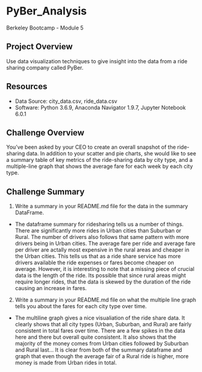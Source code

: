 # PyBer_Analysis
Berkeley Bootcamp - Module 5

## Project Overview
Use data visualization techniques to give insight into the data from a ride sharing company called PyBer.

## Resources
- Data Source: city_data.csv, ride_data.csv
- Software: Python 3.6.9, Anaconda Navigator 1.9.7, Jupyter Notebook 6.0.1

## Challenge Overview
You’ve been asked by your CEO to create an overall snapshot of the ride-sharing data. In addition to your scatter and pie charts, she would like to see a summary table of key metrics of the ride-sharing data by city type, and a multiple-line graph that shows the average fare for each week by each city type.

## Challenge Summary
1. Write a summary in your README.md file for the data in the summary DataFrame.

- The dataframe summary for ridesharing tells us a number of things. There are significantly more rides in Urban cities than Suburban or Rural. The number of drivers also follows that same pattern with more drivers being in Urban cities. The average fare per ride and average fare per driver are actally most expensive in the rural areas and cheaper in the Urban cities.  This tells us that as a ride share service has more drivers available the ride expenses or fares become cheaper on average. However, it is interesting to note that a missing piece of crucial data is the length of the ride. Its possible that since rural areas might require longer rides, that the data is skewed by the duration of the ride causing an increase in fares.

2. Write a summary in your README.md file on what the multiple line graph tells you about the fares for each city type over time.

- The multiline graph gives a nice visualiation of the ride share data. It clearly shows that all city types (Urban, Suburban, and Rural) are fairly consistent in total fares over time. There are a few spikes in the data here and there but overall quite consistent. It also shows that the majority of the money comes from Urban cities followed by Suburban and Rural last... It is clear from both of the summary dataframe and graph that even though the average fair of a Rural ride is higher, more money is made from Urban rides in total.

